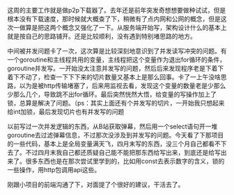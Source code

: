 这周的主要工作就是做p2p下载器了。去年还是前年突发奇想想要做种试试，但是根本没有下载速度，那时候就大概查了下，稍微有了点内网和公网的概念，但是这次一做算是把这两个概念又强化了一下。从服务端开始写，架构设计什么的基本上就是按自己的思路铺开。还是比较顺利，没有遇到特别堵思路的地方。

中间被并发问题卡了一次，这次算是比较深刻地意识到了并发读写冲突的问题。有一个goroutine和主线程共用的变量，主线程把这个变量作为退出for循环的条件，goroutine并发写。一开始没太注意并发写的问题，然后后来发现程序老是下着下着下不动了，检查一下下下来的切片数量又基本上是那么回事。卡了一上午没啥思路，以为是被http传输堵塞了，后来用监视去看，发现这个变量的数量老是少那么少那么几个，导致跳不出for循环。最后突然恍然大悟，给变量的写操作加上了锁，总算是解决了问题。（ps：其实上面还有个并发写的切片，一开始我只想起来给int加锁，最后发现切片也有并发写的问题

以前写过一次并发逻辑的东西，从B站获取弹幕，然后用一个select语句开一堆goroutine去过滤弹幕信息，不过那次没涉及到并发写的问题。今天看了下那项目的一些代码，基本上是全局变量满天飞，四月末写的东西，没三个月自己都看不下去了。不过四月末我自己都还质疑自己能不能把那东西给写出来，到底还是给写出来了。很多东西也是在那次尝试里学到的，比如用const去表示数字的含义，锁的一些操作，用http包调用api这些。

刚跟小项目的前端沟通了下，对面提了个很好的建议，干活去了。